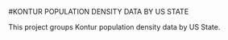 #KONTUR POPULATION DENSITY DATA BY US STATE

This project groups Kontur population density data by US State.
